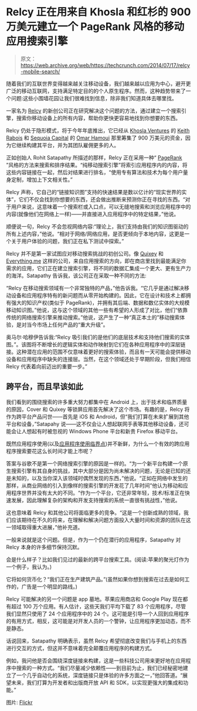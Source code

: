 # Relcy 正在用来自 Khosla 和红杉的 900 万美元建立一个 PageRank 风格的移动应用搜索引擎 

> 原文：<https://web.archive.org/web/https://techcrunch.com/2014/07/17/relcy-mobile-search/>

随着我们的互联世界变得越来越关注移动设备，我们越来越以应用为中心，避开更广泛的移动互联网，支持满足特定目的的个人原生程序。然而，这种趋势带来了一个问题:这些小围墙花园让我们很难找到信息，除非我们知道具体去哪里找。

一家名为 [Relcy](https://web.archive.org/web/20221206041953/https://www.relcy.com/) 的新创公司正在研究解决这个问题的方法，通过建立一个搜索引擎，搜索你移动设备上的所有内容，帮助你更快更容易地找到你想要的东西。

Relcy 仍处于隐形模式，将于今年年底推出，它已经从 [Khosla Ventures](https://web.archive.org/web/20221206041953/http://www.crunchbase.com/organization/khosla-ventures) 的 [Keith Rabois](https://web.archive.org/web/20221206041953/http://www.crunchbase.com/person/keith-rabois) 和 [Sequoia Capital](https://web.archive.org/web/20221206041953/http://www.crunchbase.com/organization/sequoia-capital) 的 [Omar Hamoui](https://web.archive.org/web/20221206041953/http://www.crunchbase.com/person/omar-hamoui) 那里筹集了 900 万美元的资金，因为它继续构建其平台，并为其团队雇佣更多的人。

正如创始人 Rohit Satapathy 所描述的那样，Relcy 正在采用一种“ [PageRank](https://web.archive.org/web/20221206041953/http://en.wikipedia.org/wiki/PageRank) ”风格的方法来搜索和排序结果。“纯移动搜索引擎”将索引应用程序内的内容，将这些内容链接在一起，然后对结果进行排名，“使用专有算法和技术为每个用户量身定制，增加上下文相关性。”

Relcy 声称，它自己的“链接知识图”支持的快速结果是数以亿计的“现实世界的实体”，它们不仅会找到你想要的东西，还会做出推断来预测你正在寻找的东西。“对于用户来说，这意味着一个搜索栏或入口点，可以无缝地搜索和浏览应用程序中的内容(就像他们在网络上一样)——并直接进入应用程序中的特定结果，”他说。

顺便说一句，Relcy 不会忽视网络内容:“理论上，我们支持由我们的知识图驱动的所有上述内容，”他说。“相对于网络/网络应用，是否更倾向于本地内容，这更是一个关于用户体验的问题，我们正在私下测试中探索。”

Relcy 并不是第一家试图应对移动搜索挑战的初创公司。像 [Quixey](https://web.archive.org/web/20221206041953/http://www.quixey.com/) 和 [Everything.me](https://web.archive.org/web/20221206041953/http://everything.me/) 这样的公司，来自应用搜索的方向，即在商店里找到最能满足你需求的应用，它们正在建立搜索引擎，将不同的数据汇集成一个更大、更有生产力的海洋。Satapathy 告诉我，该公司正在采取一种不同的方法:

“Relcy 在移动搜索领域有一个非常独特的产品，”他告诉我。“它几乎是通过解决移动设备和应用程序特有的新问题而从零开始构建的。因此，它在设计和技术上都拥有强大的知识产权(类似于 PageRank)，并拥有其后端、数据和数亿实体的大规模移动知识图。”他说，这与这个领域的其他一些有希望的人形成了对比，他们“依靠传统的网络搜索引擎来推动搜索。”他说，这产生了一种“真正本土的”移动搜索体验，是对当今市场上任何产品的“重大升级”。

奥马尔·哈穆伊告诉我:“Relcy 吸引我们的是他们的底层技术和支持他们搜索的实体图。”。该图将不断增长的逻辑实体和动作映射到它们在各种应用程序中的深层链接。这种潜在应用的范围不仅意味着更好的搜索体验，而且有一天可能会提供移动设备和应用程序中缺失的连接层。当然，在这个领域还处于早期阶段，但我们相信 Relcy 代表着向前迈出的重要一步。”

## 跨平台，而且早该如此

我们看到的围绕搜索的许多重大努力都集中在 Android 上，出于技术和临界质量的原因，Cover 和 Quixey 等锁屏应用首先解决了这个市场。有趣的是，Relcy 将作为跨平台产品问世——首先是 iOS 和 Android，但“我们打算在未来扩展到其他平台和设备，”Satapahy 说——这不仅会让人想起联网手表等其他移动设备，还可能会让人想起有时被忽视的 Windows Phone 平台和新贵 Firefox 移动平台。

既然应用程序使用(以及[应用程序使用临界点](https://web.archive.org/web/20221206041953/https://beta.techcrunch.com/2012/07/02/comscore-in-u-s-mobile-market-samsung-android-top-the-charts-apps-overtake-web-browsing/))并不新鲜，为什么一个有效的跨应用程序搜索要花这么长时间才能上市呢？

答案与谷歌不是第一个网络搜索引擎的原因是一样的。“为一个新平台构建一个原生搜索引擎有其自身的挑战，其中大部分是因为尚未解决的问题，无论是已知的还是未知的，以及当你深入该领域时偶然发现的东西，”他说。“正如在网络中发生的那样，从商业网络的引入到像样的搜索引擎的开发花了几年时间”他认为移动和应用程序世界并没有太大的不同。“作为一个平台，它还非常年轻，技术/标准正在快速发展，因此理解复杂的架构和开发支持搜索的系统一直很有挑战性，”他说。

这也意味着 Relcy 和其他公司将面临更多的竞争。“这是一个创新成熟的领域，我们应该期待在不久的将来，在理解和解决问题方面投入大量时间和资源的团队在这一领域取得重大进展，”他补充道。

一般来说就是这个问题。但是，作为一个仍在潜行的应用程序，Satapathy 对 Relcy 本身的许多细节保持沉默。

会是什么样子？比如我们见过的最新的跨平台搜索工具。(阅读:苹果的聚光灯作为一个例子，我认为。)

它将如何货币化？“我们正在生产建筑产品。”(虽然如果你想到搜索在过去是如何工作的，广告是一个明显的路线。)

Relcy 可能解决的另一个问题是 app 墓地。苹果应用商店和 Google Play 现在都有超过 100 万个应用。有人估计，这些天我们平均下载了 83 个应用程序，尽管我们显然只使用了 24 个应用程序中的 24 个。这可能是引导一个人回到应用程序的有用方式，相反，这可能是对开发人员的一个警钟，让应用程序更加动态，而不是静态。

话说回来，Satapathy 明确表示，虽然 Relcy 希望彻底改变我们与手机上的东西进行交互的方式，但这并不意味着完全颠覆应用程序的构建方式。

例如，我问他是否会围绕深度链接来构建，这是一些科技公司用来更好地在应用程序中搜索的一种方式。“我们尽量减少依赖性——到目前为止，我们已经秘密地建立了一个几乎自动化的系统，深度链接只是体验的许多方面之一，”他回答道。“展望未来，我们打算为开发者和出版商开放 API 和 SDK，以实现更强大的集成和功能。”

图片: [Flickr](https://web.archive.org/web/20221206041953/https://www.flickr.com/photos/katerha/7071545621/in/photolist-bLTw9n-6qcYhK-9fdMGY-79dFXB-bqp2iZ-bqp2Kk-bqoZKz-bqoZmM-9ZcLhZ-iySdf-bqp3aZ-7cY1fm-hjCQjT-hU9D1-6j7cZ4-4FLSxT-nVcRS7-nCvpZ2-rRhDv-525PwA-69vNtQ-6DLCUu-7pwNds-gqhYR2-hkMRSu-cLfMqU-7weamz-7psUzM-3MTfDt-9VB2vZ-7pwLUN-2gena-493vB2-9ZfDzo-HFx2j-obDTie-dFPssj-gDqtze-LaC7o-7erqEc-5RYbw3-7yzT34-hHU3vu-8hawRk-84kmXT-77Xng2-7yzT9T-Ruy9M-4yzkGK-7yDFHC)